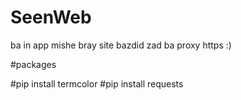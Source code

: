 # SeenWeb
ba in app mishe bray site bazdid zad ba proxy https :)

#packages

#pip install termcolor 
#pip install requests
